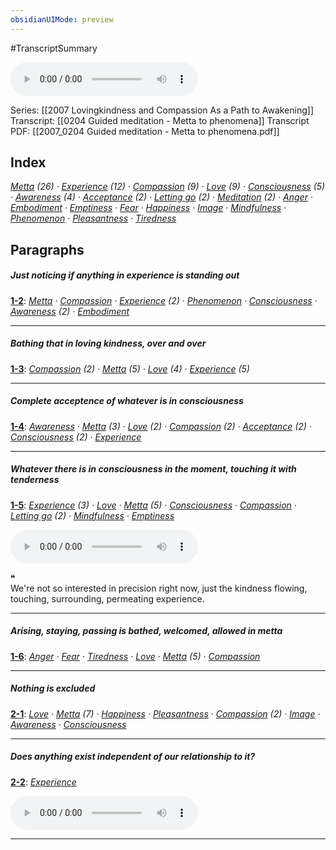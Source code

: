 ```yaml
---
obsidianUIMode: preview
---
```


#TranscriptSummary

<audio controls style=" width:300px;" controlslist="nodownload"><source src="https://dharmaseed.org/talks/12292/20070204-Rob_Burbea-GAIA-guided_meditation_metta_to_phenomena-12292.mp3" type="audio/mpeg">???</audio>

Series: [[2007 Lovingkindness and Compassion As a Path to Awakening]]
Transcript: [[0204 Guided meditation - Metta to phenomena]]
Transcript PDF: [[2007_0204 Guided meditation - Metta to phenomena.pdf]]
<br/>

## Index
<span class="counts">_<a data-href="Metta" href="Metta" class="internal-link" target="_blank" rel="noopener">Metta</a> (26) · <a data-href="Experience" href="Experience" class="internal-link" target="_blank" rel="noopener">Experience</a> (12) · <a data-href="Compassion" href="Compassion" class="internal-link" target="_blank" rel="noopener">Compassion</a> (9) · <a data-href="Love" href="Love" class="internal-link" target="_blank" rel="noopener">Love</a> (9) · <a data-href="Consciousness" href="Consciousness" class="internal-link" target="_blank" rel="noopener">Consciousness</a> (5) · <a data-href="Awareness" href="Awareness" class="internal-link" target="_blank" rel="noopener">Awareness</a> (4) · <a data-href="Acceptance" href="Acceptance" class="internal-link" target="_blank" rel="noopener">Acceptance</a> (2) · <a data-href="Letting go" href="Letting+go" class="internal-link" target="_blank" rel="noopener">Letting go</a> (2) · <a data-href="Meditation" href="Meditation" class="internal-link" target="_blank" rel="noopener">Meditation</a> (2) · <a data-href="Anger" href="Anger" class="internal-link" target="_blank" rel="noopener">Anger</a> · <a data-href="Embodiment" href="Embodiment" class="internal-link" target="_blank" rel="noopener">Embodiment</a> · <a data-href="Emptiness" href="Emptiness" class="internal-link" target="_blank" rel="noopener">Emptiness</a> · <a data-href="Fear" href="Fear" class="internal-link" target="_blank" rel="noopener">Fear</a> · <a data-href="Happiness" href="Happiness" class="internal-link" target="_blank" rel="noopener">Happiness</a> · <a data-href="Image" href="Image" class="internal-link" target="_blank" rel="noopener">Image</a> · <a data-href="Mindfulness" href="Mindfulness" class="internal-link" target="_blank" rel="noopener">Mindfulness</a> · <a data-href="Phenomenon" href="Phenomenon" class="internal-link" target="_blank" rel="noopener">Phenomenon</a> · <a data-href="Pleasantness" href="Pleasantness" class="internal-link" target="_blank" rel="noopener">Pleasantness</a> · <a data-href="Tiredness" href="Tiredness" class="internal-link" target="_blank" rel="noopener">Tiredness</a>_</span>
<br/>

## Paragraphs
##### Just noticing if anything in experience is standing out
<span class="counts">**<a data-href="0204 Guided meditation - Metta to phenomena#^1-2" href="0204+Guided+meditation+-+Metta+to+phenomena#^1-2" class="internal-link" target="_blank" rel="noopener">1-2</a>**: _<a data-href="Metta" href="Metta" class="internal-link" target="_blank" rel="noopener">Metta</a> · <a data-href="Compassion" href="Compassion" class="internal-link" target="_blank" rel="noopener">Compassion</a> · <a data-href="Experience" href="Experience" class="internal-link" target="_blank" rel="noopener">Experience</a> (2) · <a data-href="Phenomenon" href="Phenomenon" class="internal-link" target="_blank" rel="noopener">Phenomenon</a> · <a data-href="Consciousness" href="Consciousness" class="internal-link" target="_blank" rel="noopener">Consciousness</a> · <a data-href="Awareness" href="Awareness" class="internal-link" target="_blank" rel="noopener">Awareness</a> (2) · <a data-href="Embodiment" href="Embodiment" class="internal-link" target="_blank" rel="noopener">Embodiment</a>_</span>

---
##### Bathing that in loving kindness, over and over
<span class="counts">**<a data-href="0204 Guided meditation - Metta to phenomena#^1-3" href="0204+Guided+meditation+-+Metta+to+phenomena#^1-3" class="internal-link" target="_blank" rel="noopener">1-3</a>**: _<a data-href="Compassion" href="Compassion" class="internal-link" target="_blank" rel="noopener">Compassion</a> (2) · <a data-href="Metta" href="Metta" class="internal-link" target="_blank" rel="noopener">Metta</a> (5) · <a data-href="Love" href="Love" class="internal-link" target="_blank" rel="noopener">Love</a> (4) · <a data-href="Experience" href="Experience" class="internal-link" target="_blank" rel="noopener">Experience</a> (5)_</span>

---
##### Complete acceptence of whatever is in consciousness
<span class="counts">**<a data-href="0204 Guided meditation - Metta to phenomena#^1-4" href="0204+Guided+meditation+-+Metta+to+phenomena#^1-4" class="internal-link" target="_blank" rel="noopener">1-4</a>**: _<a data-href="Awareness" href="Awareness" class="internal-link" target="_blank" rel="noopener">Awareness</a> · <a data-href="Metta" href="Metta" class="internal-link" target="_blank" rel="noopener">Metta</a> (3) · <a data-href="Love" href="Love" class="internal-link" target="_blank" rel="noopener">Love</a> (2) · <a data-href="Compassion" href="Compassion" class="internal-link" target="_blank" rel="noopener">Compassion</a> (2) · <a data-href="Acceptance" href="Acceptance" class="internal-link" target="_blank" rel="noopener">Acceptance</a> (2) · <a data-href="Consciousness" href="Consciousness" class="internal-link" target="_blank" rel="noopener">Consciousness</a> (2) · <a data-href="Experience" href="Experience" class="internal-link" target="_blank" rel="noopener">Experience</a>_</span>

---
##### Whatever there is in consciousness in the moment, touching it with tenderness
<span class="counts">**<a data-href="0204 Guided meditation - Metta to phenomena#^1-5" href="0204+Guided+meditation+-+Metta+to+phenomena#^1-5" class="internal-link" target="_blank" rel="noopener">1-5</a>**: _<a data-href="Experience" href="Experience" class="internal-link" target="_blank" rel="noopener">Experience</a> (3) · <a data-href="Love" href="Love" class="internal-link" target="_blank" rel="noopener">Love</a> · <a data-href="Metta" href="Metta" class="internal-link" target="_blank" rel="noopener">Metta</a> (5) · <a data-href="Consciousness" href="Consciousness" class="internal-link" target="_blank" rel="noopener">Consciousness</a> · <a data-href="Compassion" href="Compassion" class="internal-link" target="_blank" rel="noopener">Compassion</a> · <a data-href="Letting go" href="Letting+go" class="internal-link" target="_blank" rel="noopener">Letting go</a> (2) · <a data-href="Mindfulness" href="Mindfulness" class="internal-link" target="_blank" rel="noopener">Mindfulness</a> · <a data-href="Emptiness" href="Emptiness" class="internal-link" target="_blank" rel="noopener">Emptiness</a>_</span>

<audio controls style=" width:300px;" controlslist="nodownload"><source src="https://dharmaseed.org/talks/12292/20070204-Rob_Burbea-GAIA-guided_meditation_metta_to_phenomena-12292.mp3#t=09:54" type="audio/mpeg">???</audio>

<div class="admonition quote"><div class="title">❝</div><div class="content">
We're not so interested in precision right now, just the kindness flowing, touching, surrounding, permeating experience.<br/>
</div></div>

---
##### Arising, staying, passing is bathed, welcomed, allowed in metta
<span class="counts">**<a data-href="0204 Guided meditation - Metta to phenomena#^1-6" href="0204+Guided+meditation+-+Metta+to+phenomena#^1-6" class="internal-link" target="_blank" rel="noopener">1-6</a>**: _<a data-href="Anger" href="Anger" class="internal-link" target="_blank" rel="noopener">Anger</a> · <a data-href="Fear" href="Fear" class="internal-link" target="_blank" rel="noopener">Fear</a> · <a data-href="Tiredness" href="Tiredness" class="internal-link" target="_blank" rel="noopener">Tiredness</a> · <a data-href="Love" href="Love" class="internal-link" target="_blank" rel="noopener">Love</a> · <a data-href="Metta" href="Metta" class="internal-link" target="_blank" rel="noopener">Metta</a> (5) · <a data-href="Compassion" href="Compassion" class="internal-link" target="_blank" rel="noopener">Compassion</a>_</span>

---
##### Nothing is excluded
<span class="counts">**<a data-href="0204 Guided meditation - Metta to phenomena#^2-1" href="0204+Guided+meditation+-+Metta+to+phenomena#^2-1" class="internal-link" target="_blank" rel="noopener">2-1</a>**: _<a data-href="Love" href="Love" class="internal-link" target="_blank" rel="noopener">Love</a> · <a data-href="Metta" href="Metta" class="internal-link" target="_blank" rel="noopener">Metta</a> (7) · <a data-href="Happiness" href="Happiness" class="internal-link" target="_blank" rel="noopener">Happiness</a> · <a data-href="Pleasantness" href="Pleasantness" class="internal-link" target="_blank" rel="noopener">Pleasantness</a> · <a data-href="Compassion" href="Compassion" class="internal-link" target="_blank" rel="noopener">Compassion</a> (2) · <a data-href="Image" href="Image" class="internal-link" target="_blank" rel="noopener">Image</a> · <a data-href="Awareness" href="Awareness" class="internal-link" target="_blank" rel="noopener">Awareness</a> · <a data-href="Consciousness" href="Consciousness" class="internal-link" target="_blank" rel="noopener">Consciousness</a>_</span>

---
##### Does anything exist independent of our relationship to it?
<span class="counts">**<a data-href="0204 Guided meditation - Metta to phenomena#^2-2" href="0204+Guided+meditation+-+Metta+to+phenomena#^2-2" class="internal-link" target="_blank" rel="noopener">2-2</a>**: _<a data-href="Experience" href="Experience" class="internal-link" target="_blank" rel="noopener">Experience</a>_</span>

<audio controls style=" width:300px;" controlslist="nodownload"><source src="https://dharmaseed.org/talks/12292/20070204-Rob_Burbea-GAIA-guided_meditation_metta_to_phenomena-12292.mp3#t=31:26" type="audio/mpeg">???</audio>

---
